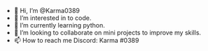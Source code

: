 - 👋 Hi, I’m @Karma0389
- 👀 I’m interested in to code.
- 🌱 I’m currently learning python.
- 💞️ I’m looking to collaborate on mini projects to improve my skills.
- 📫 How to reach me Discord: Karma #0389

<!---
Karma0389/Karma0389 is a ✨ special ✨ repository because its `README.md` (this file) appears on your GitHub profile.
You can click the Preview link to take a look at your changes.
--->
